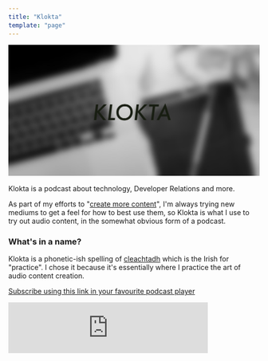 ```yaml
---
title: "Klokta"
template: "page"
---
```


![Klokta artwork - picture of a laptop and a notebook, heavily blurred, with the word Klokta overlaid](/media/klokta-header.jpg)

Klokta is a podcast about technology, Developer Relations and more.

As part of my efforts to "[create more content](https://cdoyle.me/posts/getting-better-at-devrel#create-more-content)", I'm always trying new mediums to get a feel for how to best use them, so Klokta is what I use to try out audio content, in the somewhat obvious form of a podcast.

### What's in a name?

Klokta is a phonetic-ish spelling of [cleachtadh](https://www.focloir.ie/en/dictionary/ei/practice) which is the Irish for "practice". I chose it because it's essentially where I practice the art of audio content creation.

[Subscribe using this link in your favourite podcast player](https://anchor.fm/s/57ec5b10/podcast/rss)

<iframe src="https://anchor.fm/klokta/embed" height="102px" width="400px" frameborder="0" scrolling="no"></iframe>